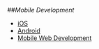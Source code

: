 ##_Mobile Development_

- [iOS](ios.md)
- [Android](android.md)
- [Mobile Web Development](mobile-web.md)
